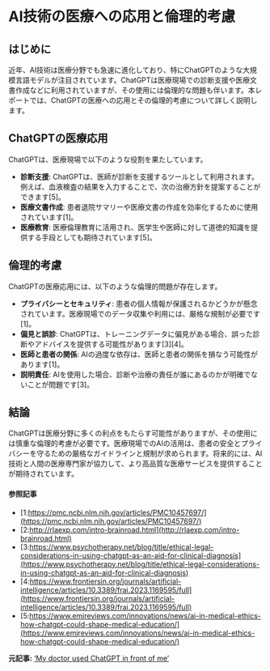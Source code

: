 # AI技術の医療への応用と倫理的考慮

## はじめに

近年、AI技術は医療分野でも急速に進化しており、特にChatGPTのような大規模言語モデルが注目されています。ChatGPTは医療現場での診断支援や医療文書作成などに利用されていますが、その使用には倫理的な問題も伴います。本レポートでは、ChatGPTの医療への応用とその倫理的考慮について詳しく説明します。

## ChatGPTの医療応用

ChatGPTは、医療現場で以下のような役割を果たしています。

- **診断支援**: ChatGPTは、医師が診断を支援するツールとして利用されます。例えば、血液検査の結果を入力することで、次の治療方針を提案することができます[5]。
- **医療文書作成**: 患者退院サマリーや医療文書の作成を効率化するために使用されています[1]。
- **医療教育**: 医療倫理教育に活用され、医学生や医師に対して道徳的知識を提供する手段としても期待されています[5]。

## 倫理的考慮

ChatGPTの医療応用には、以下のような倫理的問題が存在します。

- **プライバシーとセキュリティ**: 患者の個人情報が保護されるかどうかが懸念されています。医療現場でのデータ収集や利用には、厳格な規制が必要です[1]。
- **偏見と誤診**: ChatGPTは、トレーニングデータに偏見がある場合、誤った診断やアドバイスを提供する可能性があります[3][4]。
- **医師と患者の関係**: AIの過度な依存は、医師と患者の関係を損なう可能性があります[1]。
- **説明責任**: AIを使用した場合、診断や治療の責任が誰にあるのかが明確でないことが問題です[3]。

## 結論

ChatGPTは医療分野に多くの利点をもたらす可能性がありますが、その使用には慎重な倫理的考慮が必要です。医療現場でのAIの活用は、患者の安全とプライバシーを守るための厳格なガイドラインと規制が求められます。将来的には、AI技術と人間の医療専門家が協力して、より高品質な医療サービスを提供することが期待されています。

#### 参照記事
- [1:https://pmc.ncbi.nlm.nih.gov/articles/PMC10457697/](https://pmc.ncbi.nlm.nih.gov/articles/PMC10457697/)
- [2:http://rlaexp.com/intro-brainroad.html](http://rlaexp.com/intro-brainroad.html)
- [3:https://www.psychotherapy.net/blog/title/ethical-legal-considerations-in-using-chatgpt-as-an-aid-for-clinical-diagnosis](https://www.psychotherapy.net/blog/title/ethical-legal-considerations-in-using-chatgpt-as-an-aid-for-clinical-diagnosis)
- [4:https://www.frontiersin.org/journals/artificial-intelligence/articles/10.3389/frai.2023.1169595/full](https://www.frontiersin.org/journals/artificial-intelligence/articles/10.3389/frai.2023.1169595/full)
- [5:https://www.emjreviews.com/innovations/news/ai-in-medical-ethics-how-chatgpt-could-shape-medical-education/](https://www.emjreviews.com/innovations/news/ai-in-medical-ethics-how-chatgpt-could-shape-medical-education/)


**元記事:** [‘My doctor used ChatGPT in front of me’](https://nypost.com/2025/04/01/world-news/my-doctor-used-chatgpt-in-front-of-me/)